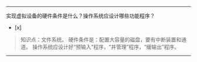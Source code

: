 ---
实现虚拟设备的硬件条件是什么？操作系统应设计哪些功能程序？
- [x]  

> 知识点：文件系统。
> 硬件条件是：配置大容量的磁盘，要有中断装置和通道。 操作系统应设计好“预输入”程序，“井管理”程序，“缓输出”程序。

---
